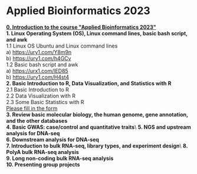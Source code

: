 # **Applied Bioinformatics 2023**
[**0. Introduction to the course "Applied Bioinformatics 2023"**](https://github.com/luuloi/AppliedBioinformatics2023/blob/56ac736b7dcb631d1b63999264e51c5f940ab0b0/Lecture0/Lecture0.pptx)\
**1. Linux Operating System (OS), Linux command lines, basic bash script, and awk** \
   1.1 Linux OS Ubuntu and Linux command lines \
   a) https://ury1.com/Y8m9n \
   b) https://ury1.com/h4GCv \
   1.2 Basic bash script and awk \
   a) https://urx1.com/lED85 \
   b) https://ury1.com/H4st4 \
**2. Basic Introduction to R, Data Visualization, and Statistics with R** \
2.1 Basic Introduction to R\
2.2 Data Visualization with R\
2.3 Some Basic Statistics with R\
[Please fill in the form](https://docs.google.com/spreadsheets/d/1Ivx9iK1FTmQ3u1MH_u3lIlocKhDEss4yE8fg1yz_xo0/edit?usp=sharing)\
**3. Review basic molecular biology, the human genome, gene annotation, and the other databases** \
**4. Basic GWAS: case/control and quantitative traits**\ 
**5. NGS and upstream analysis for DNA-seq**\
**6. Downstream analysis for DNA-seq**\
**7. Introduction to bulk RNA-seq, library types, and experiment design**\ 
**8. PolyA bulk RNA-seq analysis**\
**9. Long non-coding bulk RNA-seq analysis**\
**10. Presenting group projects**
